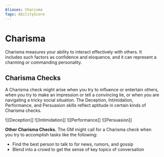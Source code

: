 ```yaml
---
Aliases: Charisma
Tags: AbilityScore
---
```

# Charisma

Charisma measures your ability to interact effectively with others. It includes such factors as confidence and eloquence, and it can represent a charming or commanding personality.

## Charisma Checks

A Charisma check might arise when you try to influence or entertain others, when you try to make an impression or tell a convincing lie, or when you are navigating a tricky social situation. The Deception, Intimidation, Performance, and Persuasion skills reflect aptitude in certain kinds of Charisma checks.

![[Deception]]
![[Intimidation]]
![[Performance]]
![[Persuasion]]

**Other Charisma Checks.** The GM might call for a Charisma check when you try to accomplish tasks like the following:

-   Find the best person to talk to for news, rumors, and gossip
-   Blend into a crowd to get the sense of key topics of conversation

